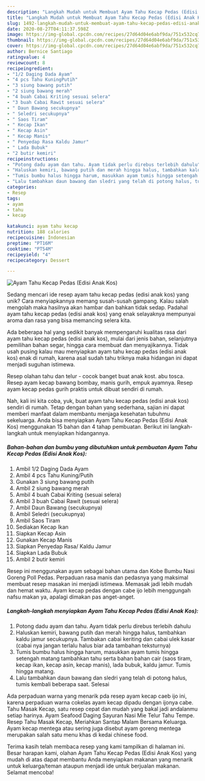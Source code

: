 ```yaml
---
description: "Langkah Mudah untuk Membuat Ayam Tahu Kecap Pedas (Edisi Anak Kos), Lezat Sekali"
title: "Langkah Mudah untuk Membuat Ayam Tahu Kecap Pedas (Edisi Anak Kos), Lezat Sekali"
slug: 1492-langkah-mudah-untuk-membuat-ayam-tahu-kecap-pedas-edisi-anak-kos-lezat-sekali
date: 2020-08-27T04:11:37.598Z
image: https://img-global.cpcdn.com/recipes/27d64d04e6abf9da/751x532cq70/ayam-tahu-kecap-pedas-edisi-anak-kos-foto-resep-utama.jpg
thumbnail: https://img-global.cpcdn.com/recipes/27d64d04e6abf9da/751x532cq70/ayam-tahu-kecap-pedas-edisi-anak-kos-foto-resep-utama.jpg
cover: https://img-global.cpcdn.com/recipes/27d64d04e6abf9da/751x532cq70/ayam-tahu-kecap-pedas-edisi-anak-kos-foto-resep-utama.jpg
author: Bernice Santiago
ratingvalue: 4
reviewcount: 8
recipeingredient:
- "1/2 Daging Dada Ayam"
- "4 pcs Tahu KuningPutih"
- "3 siung bawang putih"
- "2 siung bawang merah"
- "4 buah Cabai Kriting sesuai selera"
- "3 buah Cabai Rawit sesuai selera"
- " Daun Bawang secukupnya"
- " Seledri secukupnya"
- " Saos Tiram"
- " Kecap Ikan"
- " Kecap Asin"
- " Kecap Manis"
- " Penyedap Rasa Kaldu Jamur"
- " Lada Bubuk"
- "2 butir kemiri"
recipeinstructions:
- "Potong dadu ayam dan tahu. Ayam tidak perlu direbus terlebih dahulu"
- "Haluskan kemiri, bawang putih dan merah hingga halus, tambahkan kaldu jamur secukupnya. Tambakan cabai keriting dan cabai ulek kasar (cabai nya jangan terlalu halus biar ada tambahan teksturnya)"
- "Tumis bumbu halus hingga harum, masukkan ayam tumis hingga setengah matang tambahkan tahu serta bahan bahan cair (saos tiram, kecap ikan, kecap asin, kecap manis), lada bubuk, kaldu jamur. Tumis hingga matang."
- "Lalu tambahkan daun bawang dan sledri yang telah di potong halus, tumis kembali beberapa saat. Selesai"
categories:
- Resep
tags:
- ayam
- tahu
- kecap

katakunci: ayam tahu kecap 
nutrition: 188 calories
recipecuisine: Indonesian
preptime: "PT16M"
cooktime: "PT54M"
recipeyield: "4"
recipecategory: Dessert

---
```



![Ayam Tahu Kecap Pedas (Edisi Anak Kos)](https://img-global.cpcdn.com/recipes/27d64d04e6abf9da/751x532cq70/ayam-tahu-kecap-pedas-edisi-anak-kos-foto-resep-utama.jpg)

Sedang mencari ide resep ayam tahu kecap pedas (edisi anak kos) yang unik? Cara menyiapkannya memang susah-susah gampang. Kalau salah mengolah maka hasilnya akan hambar dan bahkan tidak sedap. Padahal ayam tahu kecap pedas (edisi anak kos) yang enak selayaknya mempunyai aroma dan rasa yang bisa memancing selera kita.

Ada beberapa hal yang sedikit banyak mempengaruhi kualitas rasa dari ayam tahu kecap pedas (edisi anak kos), mulai dari jenis bahan, selanjutnya pemilihan bahan segar, hingga cara membuat dan menyajikannya. Tidak usah pusing kalau mau menyiapkan ayam tahu kecap pedas (edisi anak kos) enak di rumah, karena asal sudah tahu triknya maka hidangan ini dapat menjadi suguhan istimewa.

Resep olahan tahu dan telur - cocok banget buat anak kost. abu tosca. Resep ayam kecap bawang bombay, manis gurih, empuk ayamnya. Resep ayam kecap pedas gurih praktis untuk dibuat sendiri di rumah.


Nah, kali ini kita coba, yuk, buat ayam tahu kecap pedas (edisi anak kos) sendiri di rumah. Tetap dengan bahan yang sederhana, sajian ini dapat memberi manfaat dalam membantu menjaga kesehatan tubuhmu sekeluarga. Anda bisa menyiapkan Ayam Tahu Kecap Pedas (Edisi Anak Kos) menggunakan 15 bahan dan 4 tahap pembuatan. Berikut ini langkah-langkah untuk menyiapkan hidangannya.

<!--inarticleads1-->

##### Bahan-bahan dan bumbu yang dibutuhkan untuk pembuatan Ayam Tahu Kecap Pedas (Edisi Anak Kos):

1. Ambil 1/2 Daging Dada Ayam
1. Ambil 4 pcs Tahu Kuning/Putih
1. Gunakan 3 siung bawang putih
1. Ambil 2 siung bawang merah
1. Ambil 4 buah Cabai Kriting (sesuai selera)
1. Ambil 3 buah Cabai Rawit (sesuai selera)
1. Ambil  Daun Bawang (secukupnya)
1. Ambil  Seledri (secukupnya)
1. Ambil  Saos Tiram
1. Sediakan  Kecap Ikan
1. Siapkan  Kecap Asin
1. Gunakan  Kecap Manis
1. Siapkan  Penyedap Rasa/ Kaldu Jamur
1. Siapkan  Lada Bubuk
1. Ambil 2 butir kemiri


Resep ini menggunakan ayam sebagai bahan utama dan Kobe Bumbu Nasi Goreng Poll Pedas. Perpaduan rasa manis dan pedasnya yang maksimal membuat resep masakan ini menjadi istimewa. Memasak jadi lebih mudah dan hemat waktu. Ayam kecap pedas dengan cabe ijo lebih menggungah nafsu makan ya, apalagi dimakan pas anget-anget. 

<!--inarticleads2-->

##### Langkah-langkah menyiapkan Ayam Tahu Kecap Pedas (Edisi Anak Kos):

1. Potong dadu ayam dan tahu. Ayam tidak perlu direbus terlebih dahulu
1. Haluskan kemiri, bawang putih dan merah hingga halus, tambahkan kaldu jamur secukupnya. Tambakan cabai keriting dan cabai ulek kasar (cabai nya jangan terlalu halus biar ada tambahan teksturnya)
1. Tumis bumbu halus hingga harum, masukkan ayam tumis hingga setengah matang tambahkan tahu serta bahan bahan cair (saos tiram, kecap ikan, kecap asin, kecap manis), lada bubuk, kaldu jamur. Tumis hingga matang.
1. Lalu tambahkan daun bawang dan sledri yang telah di potong halus, tumis kembali beberapa saat. Selesai


Ada perpaduan warna yang menarik pda resep ayam kecap caeb ijo ini, karena perpaduan warna cokelas ayam kecap dipadu dengan ijonya cabe. Tahu Masak Kecap, satu resep cepat dan mudah yang bakal jadi andalanmu setiap harinya. Ayam Seafood Daging Sayuran Nasi Mie Telur Tahu Tempe. Resep Tahu Masak Kecap, Meriahkan Santap Malam Bersama Keluarga. Ayam kecap mentega atau sering juga disebut ayam goreng mentega merupakan salah satu menu khas di kedai chinese food. 

Terima kasih telah membaca resep yang kami tampilkan di halaman ini. Besar harapan kami, olahan Ayam Tahu Kecap Pedas (Edisi Anak Kos) yang mudah di atas dapat membantu Anda menyiapkan makanan yang menarik untuk keluarga/teman ataupun menjadi ide untuk berjualan makanan. Selamat mencoba!
